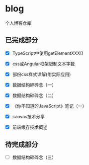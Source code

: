 # blog
个人博客仓库

## 已完成部分

- [x] TypeScript中使用getElementXXX()

- [x] css或Angular框架限制文本字数

- [x] 部份css样式详解(附实际应用)

- [x] 数据结构碎碎念（一）

- [x] 数据结构碎碎念（二）

- [x] 《你不知道的JavaScript》笔记（一）

- [x] canvas技术分享

- [x] 前端缓存技术概述

## 待完成部分

- [ ] 数据结构碎碎念（三）

